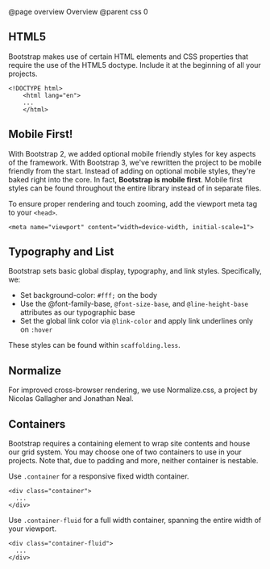 @page overview Overview
@parent css 0

## HTML5

Bootstrap makes use of certain HTML elements and CSS properties that require the use of the HTML5 doctype. Include it at the beginning of all your projects.

```
<!DOCTYPE html>
    <html lang="en">
    ...
    </html>
```

## Mobile First!
With Bootstrap 2, we added optional mobile friendly styles for key aspects of the framework. With Bootstrap 3, we've rewritten the project to be mobile friendly from the start. Instead of adding on optional mobile styles, they're baked right into the core. In fact, **Bootstrap is mobile first**. Mobile first styles can be found throughout the entire library instead of in separate files.


To ensure proper rendering and touch zooming, add the viewport meta tag to your `<head>`.

    <meta name="viewport" content="width=device-width, initial-scale=1">
    
    
## Typography and List
Bootstrap sets basic global display, typography, and link styles. Specifically, we:


-   Set background-color: `#fff;` on the body
-   Use the @font-family-base, `@font-size-base`, and `@line-height-base` attributes as our typographic base
-   Set the global link color via `@link-color` and apply link underlines only on `:hover`


These styles can be found within `scaffolding.less`.


## Normalize
For improved cross-browser rendering, we use Normalize.css, a project by Nicolas Gallagher and Jonathan Neal.


## Containers
Bootstrap requires a containing element to wrap site contents and house our grid system. You may choose one of two containers to use in your projects. Note that, due to padding and more, neither container is nestable.

Use `.container` for a responsive fixed width container.

```
<div class="container">
  ...
</div>
```

Use `.container-fluid` for a full width container, spanning the entire width of your viewport.

```
<div class="container-fluid">
  ...
</div>
```